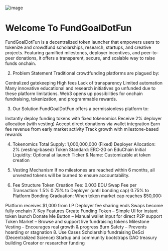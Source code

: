 ![image](https://github.com/user-attachments/assets/55f3997a-e9b9-4b4b-afc3-a258feec78da)

# Welcome To FundGoalDotFun 

FundGoalDotFun is a decentralized token launcher that empowers users to tokenize and crowdfund scholarships, research, startups, and creative projects. Featuring gamified milestones, deployer incentives, and peer-to-peer donations, it offers a transparent, secure, and scalable way to raise funds onchain.

2. Problem Statement
Traditional crowdfunding platforms are plagued by:

Centralized gatekeeping
High fees
Lack of transparency
Limited automation
Many innovative educational and research initiatives go unfunded due to these platform limitations. Web3 opens up possibilities for onchain fundraising, tokenization, and programmable rewards.

3. Our Solution
FundGoalDotFun offers a permissionless platform to:

Instantly deploy funding tokens with fixed tokenomics
Receive 2% deployer allocation (with vesting)
Accept direct donations via wallet integration
Earn fee revenue from early market activity
Track growth with milestone-based rewards

4. Tokenomics
Total Supply: 1,000,000,000 (Fixed)
Deployer Allocation: 2% (vesting-based)
Token Standard: ERC-20 on EduChain
Initial Liquidity: Optional at launch
Ticker & Name: Customizable at token creation
6. Vesting Mechanism
If no milestones are reached within 6 months, all unvested tokens will be burned to ensure accountability.

5. Fee Structure
Token Creation Fee: 0.003 EDU
Swap Fee per Transaction: 1.5%
0.75% to Deployer (until bonding cap)
0.75% to Platform
Bonding Graduation:
When token market cap reaches $50,000:

Platform receives $1,000 from LP
Deployer fee sharing ends
Swaps become fully onchain
7. Key Features
 Create Funding Token – Simple UI for instant token launch
 Donate Me Button – Manual wallet input for direct P2P support
 Token Market – Browse and support live fundraising tokens
 Milestone Vesting – Encourages real growth & progress
 Burn Safety – Prevents hoarding or stagnation
8. Use Cases
Scholarship fundraising
DeSci (Decentralized Science)
Startup and community bootstraps
DAO treasury building
Creator or researcher funding
